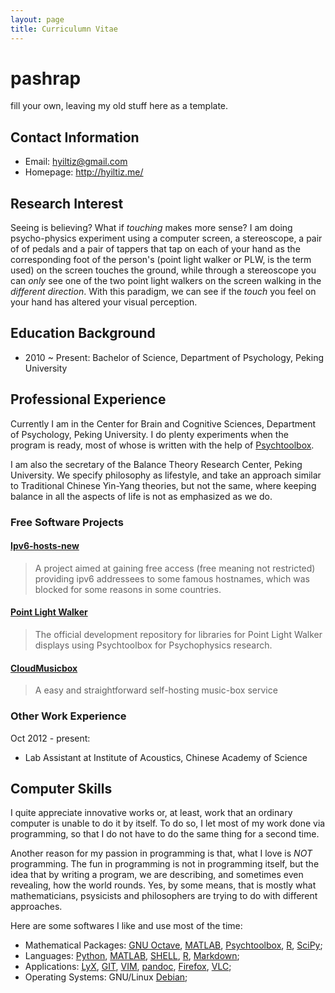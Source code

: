 ```yaml
---
layout: page
title: Curriculumn Vitae
---
```


pashrap
================

fill your own, leaving my old stuff here as a template.


Contact Information
-------------------

- Email: <hyiltiz@gmail.com> 
- Homepage: <http://hyiltiz.me/>


Research Interest
-----------------

Seeing is believing? What if *touching* makes more sense? I am doing
psycho-physics experiment using a computer screen, a stereoscope, a pair
of of pedals and a pair of tappers that tap on each of your hand as the
corresponding foot of the person's (point light walker or PLW, is the
term used) on the screen touches the ground, while through a stereoscope
you can *only* see one of the two point light walkers on the screen
walking in the *different direction*. With this paradigm, we can see if
the *touch* you feel on your hand has altered your visual perception.


Education Background
--------------------

-   2010 ~ Present: Bachelor of Science, Department of Psychology, Peking University

Professional Experience
-----------------------

Currently I am in the Center for Brain and Cognitive Sciences,
Department of Psychology, Peking University. I do plenty experiments
when the program is ready, most of whose is written with the help of
[Psychtoolbox][].

I am also the secretary of the Balance Theory Research Center, Peking
University. We specify philosophy as lifestyle, and take an approach
similar to Traditional Chinese Yin-Yang theories, but not the same,
where keeping balance in all the aspects of life is not as emphasized as
we do.

### Free Software Projects

#### [Ipv6-hosts-new][]

> A project aimed at gaining free access (free meaning not restricted)
> providing ipv6 addressees to some famous hostnames, which was blocked
> for some reasons in some countries.

#### [Point Light Walker][PLW]

> The official development repository for libraries for Point Light
> Walker displays using Psychtoolbox for Psychophysics research.

#### [CloudMusicbox][]

> A easy and straightforward self-hosting music-box service


### Other Work Experience

Oct 2012 - present:

-   Lab Assistant at Institute of Acoustics, Chinese Academy of Science


Computer Skills
---------------

I quite appreciate innovative works or, at least, work that an ordinary
computer is unable to do it by itself. To do so, I let most of my work
done via programming, so that I do not have to do the same thing for a
second time.

Another reason for my passion in programming is that, what I love is
*NOT* programming. The fun in programming is not in programming itself,
but the idea that by writing a program, we are describing, and sometimes
even revealing, how the world rounds. Yes, by some means, that is mostly
what mathematicians, psysicists and philosophers are trying to do with
different approaches.

Here are some softwares I like and use most of the time: 

 - Mathematical Packages: [GNU Octave][], [MATLAB][], [Psychtoolbox][],
   [R][], [SciPy][];
 - Languages: [Python][], [MATLAB][], [SHELL][], [R][], [Markdown][];
 - Applications: [LyX][], [GIT][], [VIM][], [pandoc][], [Firefox][], [VLC][];
 - Operating Systems: GNU/Linux [Debian][];

[Psychtoolbox]: http://psychtoolbox.org/
[Ipv6-hosts-new]: http://ipv6-hosts-new.googlecode.com
[CloudMusicbox]: http://github.com/hyiltiz/cloudmusicbox
[PLW]: http://github.com/hyiltiz/PLW
[GNU Octave]: http://www.gnu.org/software/octave
[MATLAB]: http://www.mathworks.com/
[R]: http://www.r-project.org/
[SciPy]: http://www.scipy.org
[Python]: http://www.python.org/
[SHELL]: http://www.gnu.org/software/bash/
[Markdown]: http://daringfireball.net/projects/markdown/
[LyX]: http://www.lyx.org
[GIT]: http://git-scm.com/
[VIM]: http://www.vim.org/
[pandoc]: http://johnmacfarlane.net/pandoc/
[Firefox]: http://www.mozilla.org/en-US/firefox/
[VLC]: http://www.videolan.org/vlc/
[Debian]: http://www.debian.org/
